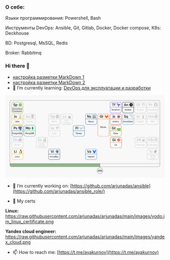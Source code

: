 ### О себе:
Языки программирования:
Powershell,
Bash

Инструменты DevOps:
Ansible,
Git,
Gitlab,
Docker, Docker compose,
K8s: Deckhouse

BD:
Postgresql,
MsSQL,
Redis

Broker:
Rabbitmq


### Hi there 👋

 - [настройка разметки MarkDown 1](https://help.vivaldi.com/ru/services-ru/forum-ru/markdown-formatting/)
 - [настройка разметки MarkDown 2](https://gist.github.com/Jekins/2bf2d0638163f1294637#CodeBlocks)
- 🌱 I’m currently learning:
[DevOps для эксплуатации и разработки](https://practicum.yandex.ru/promo/devops-course)

![после окончания 2ой главы](/images/progress-bar.png)

- 🔭 I’m currently working on:
[https://github.com/arjunadas/ansible](https://github.com/arjunadas/ansible_role/)

- 💬 My certs

**Linux:**
https://raw.githubusercontent.com/arjunadas/arjunadas/main/images/yodo.im_linux_certificate.png

**Yandex cloud engineer:**
https://raw.githubusercontent.com/arjunadas/arjunadas/main/images/yandex_cloud.png

- 📫 How to reach me:
[https://t.me/ayakurnov](https://t.me/ayakurnov)

<!--
**arjunadas/arjunadas** is a ✨ _special_ ✨ repository because its `README.md` (this file) appears on your GitHub profile.

Here are some ideas to get you started:

- 🔭 I’m currently working on ...
- 🌱 I’m currently learning ...
- 👯 I’m looking to collaborate on ...
- 🤔 I’m looking for help with ...
- 💬 Ask me about ...
- 📫 How to reach me: ...
- 😄 Pronouns: ...
- ⚡ Fun fact: ...
-->
